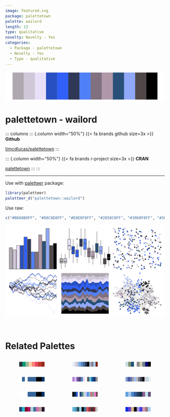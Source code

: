 ```yaml
---
image: featured.svg
package: palettetown
palette: wailord
length: 13
type: qualitative
novelty: Novelty - Yes
categories:
  - Package - palettetown
  - Novelty - Yes
  - Type - qualitative
---
```


![](featured.svg)

# palettetown - wailord 

::: columns
::: {.column width="50%"}
{{< fa brands github size=3x >}}
**Github**

[timcdlucas/palettetown](https://github.com/timcdlucas/palettetown)
:::

::: {.column width="50%"}
{{< fa brands r-project size=3x >}}
**CRAN**

[palettetown](https://CRAN.R-project.org/package=palettetown)
:::
:::

<hr> 

Use with [paletteer](https://emilhvitfeldt.github.io/paletteer/) package:

```r
library(paletteer)
paletteer_d("palettetown::wailord")
```

Use raw:

```r
c("#B0A8B0FF", "#D0C8D8FF", "#E8E0F8FF", "#2850C0FF", "#3060F8FF", "#303858FF", "#5080F8FF", "#807080FF", "#B098A8FF", "#285078FF", "#90A8F8FF", "#504848FF", "#000000FF")
``` 

![](examples.png) 

<br>

# Related Palettes

<div class="list" style="display: grid; grid-template-columns: auto auto auto;"> <figure class="figure">
<a href="../../awtools/a_palette/"> <img src="../../awtools/a_palette/featured.svg" style="width: 100%;" class="figure-img"></a>
</figure> <figure class="figure">
<a href="../../palettetown/altaria/"> <img src="../../palettetown/altaria/featured.svg" style="width: 100%;" class="figure-img"></a>
</figure> <figure class="figure">
<a href="../../tvthemes/Stark/"> <img src="../../tvthemes/Stark/featured.svg" style="width: 100%;" class="figure-img"></a>
</figure> <figure class="figure">
<a href="../../ggprism/blueprint/"> <img src="../../ggprism/blueprint/featured.svg" style="width: 100%;" class="figure-img"></a>
</figure> <figure class="figure">
<a href="../../palettetown/gligar/"> <img src="../../palettetown/gligar/featured.svg" style="width: 100%;" class="figure-img"></a>
</figure> <figure class="figure">
<a href="../../palettetown/barboach/"> <img src="../../palettetown/barboach/featured.svg" style="width: 100%;" class="figure-img"></a>
</figure> <figure class="figure">
<a href="../../ggprism/blueprint3/"> <img src="../../ggprism/blueprint3/featured.svg" style="width: 100%;" class="figure-img"></a>
</figure> <figure class="figure">
<a href="../../palettetown/clamperl/"> <img src="../../palettetown/clamperl/featured.svg" style="width: 100%;" class="figure-img"></a>
</figure> <figure class="figure">
<a href="../../palettetown/quagsire/"> <img src="../../palettetown/quagsire/featured.svg" style="width: 100%;" class="figure-img"></a>
</figure> <figure class="figure">
<a href="../../peRReo/planb/"> <img src="../../peRReo/planb/featured.svg" style="width: 100%;" class="figure-img"></a>
</figure> <figure class="figure">
<a href="../../palettetown/wynaut/"> <img src="../../palettetown/wynaut/featured.svg" style="width: 100%;" class="figure-img"></a>
</figure> <figure class="figure">
<a href="../../peRReo/badgyal/"> <img src="../../peRReo/badgyal/featured.svg" style="width: 100%;" class="figure-img"></a>
</figure> 
</div>
